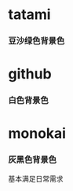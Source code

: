 tatami
====================
### 豆沙绿色背景色

github
===================
### 白色背景色

monokai
===================
### 灰黑色背景色


基本满足日常需求
